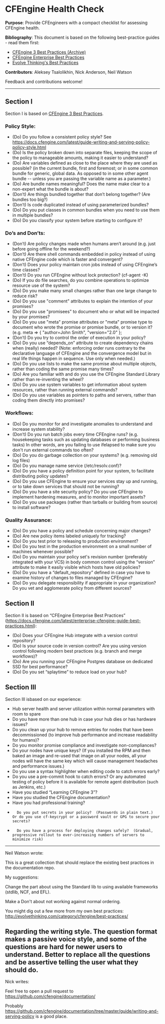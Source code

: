 # CFEngine Health Check

**Purpose**: Provide CFEngineers with a compact checklist for assessing CFEngine health.

**Bibliography**: 
This document is based on the following best-practice  guides - read them first:
- [CFEngine 3 Best Practices (Archive)][1]
- [CFEngine Enterprise Best Practices][2]
- [Evolve Thinking's Best Practices][3]
 
[1]: https://auth.cfengine.com/archive/manuals/cf3-bestpractice                   
[2]: https://docs.cfengine.com/latest/enterprise-cfengine-guide-best-practices.html   
[3]: http://evolvethinking.com/category/cfengine/best-practices/    

**Contributors**: Aleksey Tsalolikhin, Nick Anderson, Neil Watson

Feedback and contributions welcome!

----------------------------

## Section I
Section I is based on [CFEngine 3 Best Practices][1].

### Policy Style:
- (Do) Do you follow a consistent policy style?
See https://docs.cfengine.com/latest/guide-writing-and-serving-policy-policy-style.html
-	(Do) Is the policy broken down into separate files, keeping the scope of the policy to manageable amounts, making it easier to understand?
-	(Do) Are variables defined as close to the place where they are used as possible? (in the current bundle, first and foremost; or in some common bundle for generic, global data.  As opposed to in some other agent bundle -- unless you are passing the variable name as a parameter.) 
-	(Do) Are bundle names meaningful?  Does the name make clear to a non-expert what the bundle is about?
-	(Don’t) Are things bundled together that don’t belong together?  (Are bundles too big?)
-	(Don’t) Is code duplicated instead of using parameterized bundles?
-	(Do) Do you put classes in common bundles when you need to use them in multiple bundles?
-	(Do) Do you classify your system before starting to configure it?

### Do’s and Don’ts:
-	(Don’t) Are policy changes made when humans aren’t around (e.g. just before going offline for the weekend?)
-	(Don’t) Are there shell commands embedded in policy instead of using native CFEngine code which is faster and convergent?
-	(Don’t) Does your policy maintain cron jobs instead of using CFEngine’s time classes?
-	(Don’t) Do you run CFEngine without lock protection? (cf-agent -K)
-	(Do) If you do file searches, do you combine operations to optimize resource use of the system?
-	(Do) Do you make many small changes rather than one large change to reduce risk?
-	(Do) Do you use "comment" attributes to explain the intention of your promises?
-	(Do) Do you use "promisees" to document who or what will be impacted by your promises?
-	(Do) Do you use "meta" promise attributes or "meta" promise type to document who wrote the promise or promise bundle, or to version it? (e.g. meta => { "author=John Smith", "version="2.0" };  
-	(Don’t) Do you try to control the order of execution in your policy?
-	(Do) Do you use “depends_on” attribute to create dependency chains when (really) needed? (Note: enforcing order runs contrary to the declarative language of CFEngine and the convergence model but in real life things happen in sequence.  Use only when needed.)
-	(Do) Do you use lists to make the same promise about multiple objects, rather than coding the same promise many times?
-	(Do) Are you familiar with and do you use the CFEngine Standard Library rather than re-inventing the wheel?
-	(Do) Do you use system variables to get information about system resources, rather than running external commands?
-	(Do) Do you use variables as pointers to paths and servers, rather than coding them directly into promises?

### Workflows:
-	(Do) Do you monitor for and investigate anomalies to understand and increase system stability?
-	(Don’t) Do you run batch jobs every time CFEngine runs? (e.g. housekeeping tasks such as updating databases or performing business tasks) In other words, are you failing to use ifelapsed to make sure you don't run external commands too often?
-	(Do) Do you do garbage collection on your systems? (e.g. removing old log files)
-	(Do) Do you manage name service (/etc/resolv.conf)?
-	(Do) Do you have a policy definition point for your system, to facilitate distributing policy updates?
-	(Do) Do you use CFEngine to ensure your services stay up and running, or to take down services that should not be running?
-	(Do) Do you have a site security policy? Do you use CFEngine to implement hardening measures, and to monitor important assets?
-	(Do) Do you use packages (rather than tarballs or building from source) to install software?

### Quality Assurance:
-	 (Do) Do you have a policy and schedule concerning major changes?
-	(Do) Are new policy items labeled uniquely for tracking?
-	(Do) Do you test prior to releasing to production environment?
-	(Do) Do you test in the production environment on a small number of machines whenever possible?
-	(Do) Do you maintain your policy set's revision number (preferably integrated with your VCS) in body common control using the “version” attribute to make it easily visible which hosts have old policies?
-	(Do) Do you have a “default_repository” defined in case you have to examine history of changes to files managed by CFEngine?
-	(Do) Do you delegate responsibility if appropriate in your organization? Do you vet and agglomerate policy from different sources?

## Section II
Section II is based on “CFEngine Enterprise Best Practices” (https://docs.cfengine.com/latest/enterprise-cfengine-guide-best-practices.html):

-	(Do) Does your CFEngine Hub integrate with a version control repository?  
-	(Do) Is your source code in version control?  Are you using version control following modern best practices (e.g. branch and merge workflows)?  
-	(Do) Are you running your CFEngine Postgres database on dedicated SSD for best performance?
-	(Do) Do you set “splaytime” to reduce load on your hub?

## Section III
Section III isbased on our experience:

-	Hub server health and server utilization within normal parameters with room to spare
-	Do you have more than one hub in case your hub dies or has hardware issues?
-	Do you clean up your hub to remove entries for nodes that have been decommissioned (to improve hub performance and increase readability for humans)?
-	Do you monitor promise compliance and investigate non-compliances?
-	Do your nodes have unique keys?  (If you installed the RPM and then baked an image and re-used that image on all your nodes, all your nodes will have the same key which will cause management headaches and performance issues.)  
-	Do you use a syntax highlighter when editing code to catch errors early?
-	Do you use a pre-commit hook to catch errors? Or any automated testing of policy before it is available for remote agent distribution (such as Jenkins, etc.)
-	Have you studied “Learning CFEngine 3”?
-	Have you studied the CFEngine documentation?
-	Have you had professional training?
-       Do you put secrets in your policy?  (Passwords in plain text.)  Or do you use cf-keycrypt or a password vault or GPG to secure your secrets?
-       Do you have a process for deploying changes safely?  (Gradual, progressive rollout to ever-increasing numbers of servers to minimize risk)

-----------------------
Neil Watson wrote:

This is a great collection that should replace the existing best
practices in the documentation repo.

My suggestions:

Change the part about using the Standard lib to using available
frameworks (stdlib, NCF, and EFL).

Make a Don't about not working against normal ordering.

You might dig out a few more from my own best practices:
http://evolvethinking.com/category/cfengine/best-practices/

Regarding the writing style. The question format makes a passive voice
style, and some of the questions are hard for newer users to understand.
Better to replace all the questions and be assertive telling the user
what they should do.
------------------------

Nick writes:

Feel free to open a pull request to
https://github.com/cfengine/documentation/

Probably
https://github.com/cfengine/documentation/tree/master/guide/writing-and-serving-policy
is a good place.
